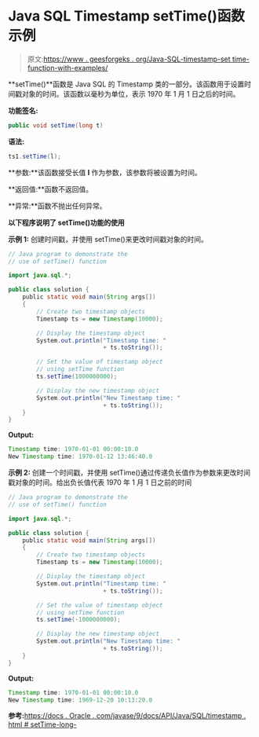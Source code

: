 # Java SQL Timestamp setTime()函数示例

> 原文:[https://www . geesforgeks . org/Java-SQL-timestamp-set time-function-with-examples/](https://www.geeksforgeeks.org/java-sql-timestamp-settime-function-with-examples/)

**setTime()**函数是 Java SQL 的 Timestamp 类的一部分。该函数用于设置时间戳对象的时间。该函数以毫秒为单位，表示 1970 年 1 月 1 日之后的时间。

**功能签名:**

```java
public void setTime(long t)
```

**语法:**

```java
ts1.setTime(l);
```

**参数:**该函数接受长值 **l** 作为参数，该参数将被设置为时间。

**返回值:**函数不返回值。

**异常:**函数不抛出任何异常。

**以下程序说明了 setTime()功能的使用**

**示例 1:** 创建时间戳，并使用 setTime()来更改时间戳对象的时间。

```java
// Java program to demonstrate the
// use of setTime() function

import java.sql.*;

public class solution {
    public static void main(String args[])
    {
        // Create two timestamp objects
        Timestamp ts = new Timestamp(10000);

        // Display the timestamp object
        System.out.println("Timestamp time: "
                           + ts.toString());

        // Set the value of timestamp object
        // using setTime function
        ts.setTime(1000000000);

        // Display the new timestamp object
        System.out.println("New Timestamp time: "
                           + ts.toString());
    }
}
```

**Output:**

```java
Timestamp time: 1970-01-01 00:00:10.0
New Timestamp time: 1970-01-12 13:46:40.0

```

**示例 2:** 创建一个时间戳，并使用 setTime()通过传递负长值作为参数来更改时间戳对象的时间。给出负长值代表 1970 年 1 月 1 日之前的时间

```java
// Java program to demonstrate the
// use of setTime() function

import java.sql.*;

public class solution {
    public static void main(String args[])
    {
        // Create two timestamp objects
        Timestamp ts = new Timestamp(10000);

        // Display the timestamp object
        System.out.println("Timestamp time: "
                           + ts.toString());

        // Set the value of timestamp object
        // using setTime function
        ts.setTime(-1000000000);

        // Display the new timestamp object
        System.out.println("New Timestamp time: "
                           + ts.toString());
    }
}
```

**Output:**

```java
Timestamp time: 1970-01-01 00:00:10.0
New Timestamp time: 1969-12-20 10:13:20.0

```

**参考:**[https://docs . Oracle . com/javase/9/docs/API/Java/SQL/timestamp . html # setTime-long-](https://docs.oracle.com/javase/9/docs/api/java/sql/Timestamp.html#setTime-long-)